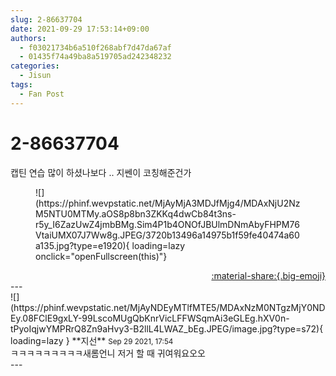 ```yaml
---
slug: 2-86637704
date: 2021-09-29 17:53:14+09:00
authors:
  - f03021734b6a510f268abf7d47da67af
  - 01435f74a49ba8a519705ad242348232
categories:
  - Jisun
tags:
  - Fan Post
---
```


# 2-86637704

<div class="post-container" markdown="1">
<div class="content-container md-sidebar__scrollwrap" markdown="1">

캡틴 연습 많이 하셨나보다 .. 지쎈이 코칭해준건가
<figure markdown="1">
![](https://phinf.wevpstatic.net/MjAyMjA3MDJfMjg4/MDAxNjU2NzM5NTU0MTMy.aOS8p8bn3ZKKq4dwCb84t3ns-r5y_I6ZazUwZ4jmbBMg.Sim4P1b4ONOfJBUlmDNmAbyFHPM76VtaiUMX07J7Ww8g.JPEG/3720b13496a14975b1f59fe40474a60a135.jpg?type=e1920){ loading=lazy onclick="openFullscreen(this)"}
</figure>


</div>
</div>

<div style="text-align: right;" markdown="1">
<a href="https://weverse.io/fromis9/fanpost/2-86637704" style="text-align: right;">:material-share:{.big-emoji}</a>
</div>
---

<div class="comments-container md-sidebar__scrollwrap" markdown="1">
<div class="comment" markdown="1">
<div class='id-container' markdown="1">
![](https://phinf.wevpstatic.net/MjAyNDEyMTlfMTE5/MDAxNzM0NTgzMjY0NDEy.08FClE9gxLY-99LscoMUgQbKnrVicLFFWSqmAi3eGLEg.hXV0n-tPyoIqjwYMPRrQ8Zn9aHvy3-B2llL4LWAZ_bEg.JPEG/image.jpg?type=s72){ loading=lazy }
**<span class="artist">지선</span>** <small>Sep 29 2021, 17:54</small><br>
</div>
<div class='comment-body' markdown="1">
ㅋㅋㅋㅋㅋㅋㅋㅋㅋ새롬언니 저거 할 때 귀여워요오오
</div>
</div>
</div>
---
